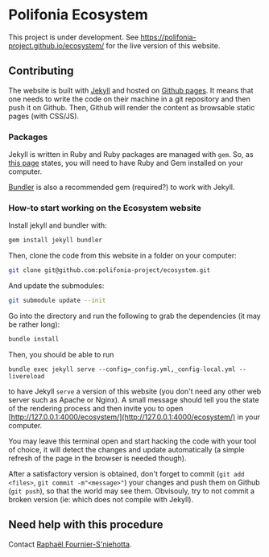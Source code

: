 # Polifonia Ecosystem

This project is under development. See
https://polifonia-project.github.io/ecosystem/ for the live version of this website.

## Contributing

The website is built with [Jekyll](https://jekyllrb.com/) and hosted on [Github
pages](https://pages.github.com/). It means that one needs to write the code on
their machine in a git repository and then push it on Github. Then, Github will
render the content as browsable static pages (with CSS/JS).

### Packages

Jekyll is written in Ruby and Ruby packages are managed with `gem`. So, as [this
page](https://jekyllrb.com/docs/installation/) states, you will need to have
Ruby and Gem installed on your computer.

[Bundler](https://bundler.io/) is also a recommended gem (required?) to work
with Jekyll.

### How-to start working on the Ecosystem website

Install jekyll and bundler with:

```bash
gem install jekyll bundler
```

Then, clone the code from this website in a folder on your computer:
```bash
git clone git@github.com:polifonia-project/ecosystem.git
```
And update the submodules:
```bash
git submodule update --init
```

Go into the directory and run the following to grab the dependencies (it may be
rather long):

```bash
bundle install
```

Then, you should be able to run

```
bundle exec jekyll serve --config=_config.yml,_config-local.yml --livereload
```

to have Jekyll `serve` a version of this website (you don't need any other web
server such as Apache or Nginx). A small message should tell you the state of
the rendering process and then invite you to open
[http://127.0.0.1:4000/ecosystem/](http://127.0.0.1:4000/ecosystem/) in your computer.

You may leave this terminal open and start hacking the code with your tool of
choice, it will detect the changes and update automatically (a simple refresh of
the page in the browser is needed though).

After a satisfactory version is obtained, don't forget to commit (`git add <files>`, 
`git commit -m"<message>"`) your changes and push them on Github (`git push`), so that 
the world may see them. Obvisouly, try to not commit a broken version (ie: which does not 
compile with Jekyll).

## Need help with this procedure

Contact [Raphaël Fournier-S'niehotta](http://github.com/raphaelfournier).
